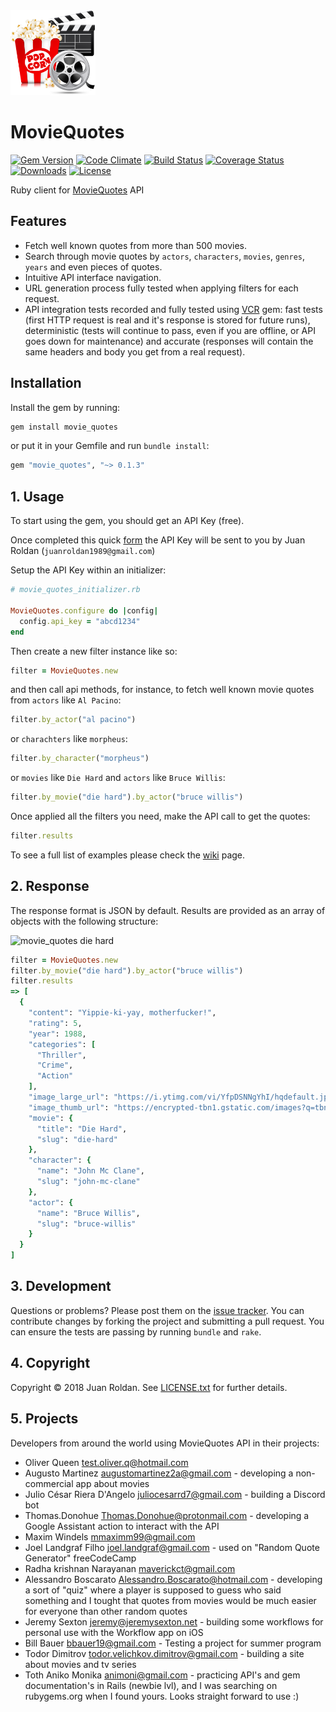 <div align="left">
  <a href="https://github.com/juanroldan1989/movie_quotes"><img width="136" src="https://github.com/juanroldan1989/movie_quotes/raw/master/icons/icon3.png" alt="movie_quotes ruby logo" /></a>
</div>

# MovieQuotes
[![Gem Version](https://badge.fury.io/rb/movie_quotes.svg)](https://badge.fury.io/rb/movie_quotes)
[![Code Climate](https://codeclimate.com/github/juanroldan1989/movie_quotes/badges/gpa.svg)](https://codeclimate.com/github/juanroldan1989/movie_quotes)
[![Build Status](https://travis-ci.org/juanroldan1989/movie_quotes.svg?branch=master)](https://travis-ci.org/juanroldan1989/movie_quotes)
[![Coverage Status](https://coveralls.io/repos/github/juanroldan1989/movie_quotes/badge.svg?branch=master)](https://coveralls.io/github/juanroldan1989/movie_quotes?branch=master)
[![Downloads](http://ruby-gem-downloads-badge.herokuapp.com/movie_quotes/0.1.3?type=total&color=brightgreen)](https://rubygems.org/gems/movie_quotes)
[![License](https://img.shields.io/badge/license-MIT-brightgreen.svg)](http://opensource.org/licenses/MIT)
<!-- [![Dependency Status](https://gemnasium.com/badges/github.com/juanroldan1989/movie_quotes.svg)](https://gemnasium.com/github.com/juanroldan1989/movie_quotes) -->

Ruby client for [MovieQuotes](https://movie-quotes-app.herokuapp.com) API

## Features

* Fetch well known quotes from more than 500 movies.
* Search through movie quotes by `actors`, `characters`, `movies`, `genres`, `years` and even pieces of quotes. 
* Intuitive API interface navigation.
* URL generation process fully tested when applying filters for each request.
* API integration tests recorded and fully tested using [VCR](https://github.com/vcr/vcr) gem: fast tests (first HTTP request is real and it's response is stored for future runs), deterministic (tests will continue to pass, even if you are offline, or API goes down for maintenance) and accurate (responses will contain the same headers and body you get from a real request).

## Installation

Install the gem by running:

```ruby
gem install movie_quotes
```

or put it in your Gemfile and run `bundle install`:

```ruby
gem "movie_quotes", "~> 0.1.3"
```

## 1. Usage

To start using the gem, you should get an API Key (free).

Once completed this quick [form](https://docs.google.com/forms/d/e/1FAIpQLSeavfLgmnF2haKsaNlp8hYA4DSqdwb1ZMg5Xse7a-mFW4bZIg/viewform) the API Key will be sent to you by Juan Roldan (`juanroldan1989@gmail.com`)

Setup the API Key within an initializer:

```ruby
# movie_quotes_initializer.rb

MovieQuotes.configure do |config|
  config.api_key = "abcd1234"
end
```

Then create a new filter instance like so:

```ruby
filter = MovieQuotes.new
```

and then call api methods, for instance, to fetch well known movie quotes from `actors` like `Al Pacino`:

```ruby
filter.by_actor("al pacino")
```

or `charachters` like `morpheus`:

```ruby
filter.by_character("morpheus")
```

or `movies` like `Die Hard` and `actors` like `Bruce Willis`:

```ruby
filter.by_movie("die hard").by_actor("bruce willis")
```

Once applied all the filters you need, make the API call to get the quotes:

```ruby
filter.results
```

To see a full list of examples please check the <a href="https://github.com/juanroldan1989/movie_quotes/wiki">wiki</a> page.

## 2. Response
The response format is JSON by default. Results are provided as an array of objects with the following structure:

<div align="left">
  <img src="https://i.ytimg.com/vi/YfpDSNNgYhI/hqdefault.jpg" alt="movie_quotes die hard" />
</div>

```ruby
filter = MovieQuotes.new
filter.by_movie("die hard").by_actor("bruce willis")
filter.results
=> [
  {
    "content": "Yippie-ki-yay, motherfucker!",
    "rating": 5,
    "year": 1988,
    "categories": [
      "Thriller",
      "Crime",
      "Action"
    ],
    "image_large_url": "https://i.ytimg.com/vi/YfpDSNNgYhI/hqdefault.jpg",
    "image_thumb_url": "https://encrypted-tbn1.gstatic.com/images?q=tbn:ANd9GcRlniyMNhCV4h8UF9zn6Lka4s-OTU_j7Br43Kp5OR7eGljOAIpDXKystfQ",
    "movie": {
      "title": "Die Hard",
      "slug": "die-hard"
    },
    "character": {
      "name": "John Mc Clane",
      "slug": "john-mc-clane"
    },
    "actor": {
      "name": "Bruce Willis",
      "slug": "bruce-willis"
    }
  }
]
```

## 3. Development

Questions or problems? Please post them on the [issue tracker](https://github.com/juanroldan1989/movie_quotes/issues). You can contribute changes by forking the project and submitting a pull request. You can ensure the tests are passing by running `bundle` and `rake`.

## 4. Copyright

Copyright © 2018 Juan Roldan. See [LICENSE.txt](https://github.com/juanroldan1989/movie_quotes/blob/master/LICENSE.txt) for further details.

## 5. Projects

Developers from around the world using MovieQuotes API in their projects:

* Oliver Queen <test.oliver.q@hotmail.com>
* Augusto Martinez <augustomartinez2a@gmail.com> - developing a non-commercial app about movies
* Julio César Riera D'Angelo <juliocesarrd7@gmail.com> - building a Discord bot
* Thomas.Donohue <Thomas.Donohue@protonmail.com> - developing a Google Assistant action to interact with the API
* Maxim Windels <mmaximm99@gmail.com>
* Joel Landgraf Filho <joel.landgraf@gmail.com> - used on "Random Quote Generator" freeCodeCamp
* Radha krishnan Narayanan <maverickct@gmail.com>
* Alessandro Boscarato <Alessandro.Boscarato@hotmail.com> - developing a sort of "quiz" where a player is supposed to guess who said something and I tought that quotes from movies would be much easier for everyone than other random quotes
* Jeremy Sexton <jeremy@jeremysexton.net> - building some workflows for personal use with the Workflow app on iOS
* Bill Bauer <bbauer19@gmail.com> - Testing a project for summer program
* Todor Dimitrov <todor.velichkov.dimitrov@gmail.com> - building a site about movies and tv series
* Toth Aniko Monika <animoni@gmail.com> - practicing API's and gem documentation's in Rails (newbie lvl), and I was searching on rubygems.org when I found yours. Looks straight forward to use :) 
